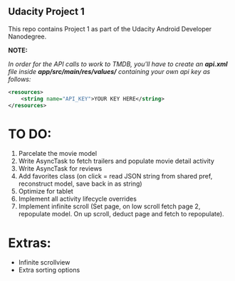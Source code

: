 ## Udacity Project 1

This repo contains Project 1 as part of the Udacity Android Developer Nanodegree.

**NOTE:**

*In order for the API calls to work to TMDB, you'll have to create an <b>api.xml</b> file inside <b>app/src/main/res/values/</b> containing your own api key as follows:*

```xml
<resources>
    <string name="API_KEY">YOUR KEY HERE</string>
</resources>
```

# TO DO:
1) Parcelate the movie model
2) Write AsyncTask to fetch trailers and populate movie detail activity
3) Write AsyncTask for reviews
4) Add favorites class (on click = read JSON string from shared pref, reconstruct model, save back in as string)
5) Optimize for tablet
6) Implement all activity lifecycle overrides
7) Implement infinite scroll (Set page, on low scroll fetch page 2, repopulate model. On up scroll, deduct page and fetch to repopulate).

# Extras:
* Infinite scrollview
* Extra sorting options